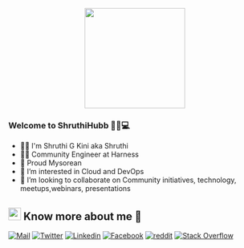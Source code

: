<p align="center">

  <img src="https://image.myanimelist.net/ui/0YNGMBN7CXMEk-P9BspU4WlXmBe_SGHSnNvwDnnlOFXgoK141ZQMZGqHOwW4COUaA-H7pn7b82XhWJ6H9RN-JR2r3Ga0y_Dm6qoNuOy4HQ_5pyojYSBxN_X8qJc9uVFAVlTXjzR6-iPXyJGc-YQoGztwdaIpDG-mFRbYMwZlW_Q" height="200" />
</p>

### Welcome to ShruthiHubb 👩‍💻💻

- 👩🏻‍ I'm Shruthi G Kini aka Shruthi
- 👩‍💻 Community Engineer at Harness
- 🏰 Proud Mysorean 
- 👀 I’m interested in Cloud and DevOps
- 🤔 I’m looking to collaborate on Community initiatives, technology, meetups,webinars, presentations

## <img src="https://media.tenor.com/images/7e96d994f29b388f63f7aa77ff2bea78/tenor.gif" width="25"> <b> Know more about me 👋</b>
  
[![Mail](https://img.shields.io/badge/-Say%20Hi!-black?style=for-the-badge&logo=gmail)](mailto:shruthi.kini@harness.io)
[![Twitter](https://img.shields.io/badge/-Twitter-black?style=for-the-badge&logo=twitter)](https://twitter.com/shru_aeroleads)
[![Linkedin](https://img.shields.io/badge/-LinkedIn-black?style=for-the-badge&logo=Linkedin)](https://www.linkedin.com/in/techno-geek-shruthi/)
[![Facebook](https://img.shields.io/badge/-Facebook-black?style=for-the-badge&logo=Facebook)](https://www.facebook.com/shruthi.gkini)
[![reddit](https://img.shields.io/badge/-reddit-black?style=for-the-badge&logo=reddit)](https://www.reddit.com/user/Shruthi-G-Kini)
[![Stack Overflow](https://img.shields.io/badge/-StackOverflow-black?style=for-the-badge&logo=StackOverflow)](https://stackoverflow.com/users/19986178/shruthi-kini)

